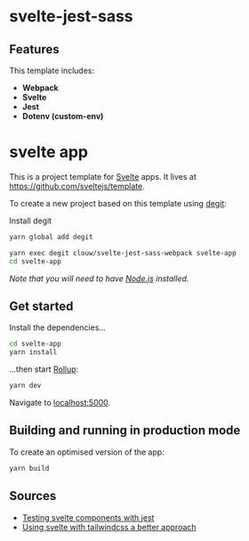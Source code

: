 # svelte-jest-sass

## Features
This template includes:

* **Webpack**
* **Svelte**
* **Jest**
* **Dotenv (custom-env)**

# svelte app

This is a project template for [Svelte](https://svelte.dev) apps. It lives at https://github.com/sveltejs/template.

To create a new project based on this template using [degit](https://github.com/Rich-Harris/degit):


Install degit

```bash
yarn global add degit
```

```bash
yarn exec degit clouw/svelte-jest-sass-webpack svelte-app
cd svelte-app
```

*Note that you will need to have [Node.js](https://nodejs.org) installed.*


## Get started

Install the dependencies...

```bash
cd svelte-app
yarn install
```

...then start [Rollup](https://rollupjs.org):

```bash
yarn dev
```

Navigate to [localhost:5000](http://localhost:5000).

## Building and running in production mode

To create an optimised version of the app:

```bash
yarn build
```

## Sources

* [Testing svelte components with jest](https://dev.to/jpblancodb/testing-svelte-components-with-jest-53h3)
* [Using svelte with tailwindcss a better approach](https://dev.to/sarioglu/using-svelte-with-tailwindcss-a-better-approach-47ph)

